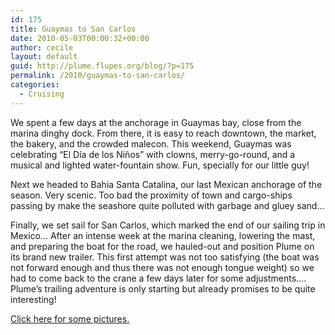 ```yaml
---
id: 175
title: Guaymas to San Carlos
date: 2010-05-03T00:00:32+00:00
author: cecile
layout: default
guid: http://plume.flupes.org/blog/?p=175
permalink: /2010/guaymas-to-san-carlos/
categories:
  - Cruising
---
```

We spent a few days at the anchorage in Guaymas bay, close from the marina dinghy dock. From there, it is easy to reach downtown, the market, the bakery, and the crowded malecon. This weekend, Guaymas was celebrating &#8220;El Día de los Niños&#8221; with clowns, merry-go-round, and a musical and lighted water-fountain show. Fun, specially for our little guy!

Next we headed to Bahia Santa Catalina, our last Mexican anchorage of the season. Very scenic. Too bad the proximity of town and cargo-ships passing by make the seashore quite polluted with garbage and gluey sand&#8230;

Finally, we set sail for San Carlos, which marked the end of our sailing trip in Mexico&#8230; After an intense week at the marina cleaning, lowering the mast, and preparing the boat for the road, we hauled-out and position Plume on its brand new trailer. This first attempt was not too satisfying (the boat was not forward enough and thus there was not enough tongue weight) so we had to come back to the crane a few days later for some adjustments&#8230;. Plume&#8217;s trailing adventure is only starting but already promises to be quite interesting!

[Click here for some pictures.](http://plume.flupes.org/gallery/index.php?level=album&id=38)